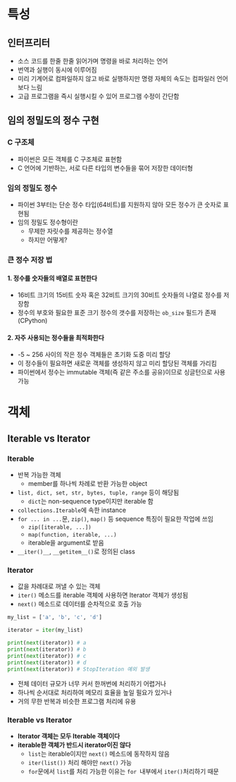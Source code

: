 # 특성

## 인터프리터

- 소스 코드를 한줄 한줄 읽어가며 명령을 바로 처리하는 언어
- 번역과 실행이 동시에 이루어짐
- 미리 기계어로 컴파일하지 않고 바로 실행하지만 명령 자체의 속도는 컴파일러 언어보다 느림
- 고급 프로그램을 즉시 실행시킬 수 있어 프로그램 수정이 간단함



## 임의 정밀도의 정수 구현

### C 구조체

- 파이썬은 모든 객체를 C 구조체로 표현함
- C 언어에 기반하는, 서로 다른 타입의 변수들을 묶어 저장한 데이터형



### 임의 정밀도 정수

- 파이썬 3부터는 단순 정수 타입(64비트)를 지원하지 않아 모든 정수가 큰 숫자로 표현됨
- 임의 정밀도 정수형이란
  - 무제한 자릿수를 제공하는 정수열
  - 하지만 어떻게?



### 큰 정수 저장 법

#### 1. 정수를 숫자들의 배열로 표현한다

- 16비트 크기의 15비트 숫자 혹은 32비트 크기의 30비트 숫자들의 나열로 정수를 저장함
- 정수의 부호와 필요한 표준 크기 정수의 갯수를 저장하는 `ob_size` 필드가 존재(CPython)

#### 2. 자주 사용되는 정수들을 최적화한다

- -5 ~ 256 사이의 작은 정수 객체들은 초기화 도중 미리 할당
- 이 정수들이 필요하면 새로운 객체를 생성하지 않고 미리 할당된 객체를 가리킴
- 파이썬에서 정수는 immutable 객체(즉 같은 주소를 공유)이므로 싱글턴으로 사용 가능



# 객체

## Iterable vs Iterator

### Iterable

- 반복 가능한 객체
  - member를 하나씩 차례로 반환 가능한 object
- `list, dict, set, str, bytes, tuple, range` 등이 해당됨
  - `dict`는 non-sequence type이지만 iterable 함
- `collections.Iterable`에 속한 instance
- `for ... in ...`문, `zip()`, `map()` 등 sequence 특징이 필요한 작업에 쓰임
  - `zip([iterable, ...])`
  - `map(function, iterable, ...)`
  - iterable을 argument로 받음
- `__iter()__`, `__getitem__()`로 정의된 class



### Iterator

- 값을 차례대로 꺼낼 수 있는 객체
- `iter()` 메소드를 iterable 객체에 사용하면 Iterator 객체가 생성됨
- `next()` 메소드로 데이터를 순차적으로 호출 가능

```python
my_list = ['a', 'b', 'c', 'd']

iterator = iter(my_list)

print(next(iterator)) # a
print(next(iterator)) # b
print(next(iterator)) # c
print(next(iterator)) # d
print(next(iterator)) # StopIteration 예외 발생
```

- 전체 데이터 규모가 너무 커서 한꺼번에 처리하기 어렵거나
- 하나씩 순서대로 처리하여 메모리 효율을 높일 필요가 있거나
- 거의 무한 반복과 비슷한 프로그램 처리에 유용



### Iterable vs Iterator

- **Iterator 객체는 모두 Iterable 객체이다**
- **iterable한 객체가 반드시 iterator이진 않다**
  - `list`는 iterable이지만 `next()` 메소드에 동작하지 않음
  - `iter(list())` 처리 해야만 `next()` 가능
  - `for`문에서 `list`를 처리 가능한 이유는 `for `내부에서 `iter()`처리하기 때문